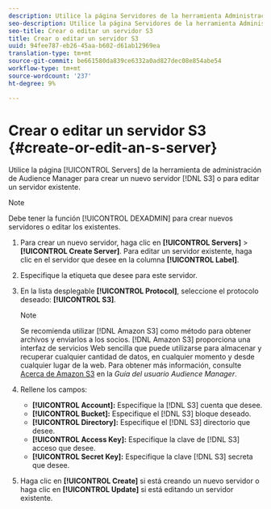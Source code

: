 ```yaml
---
description: Utilice la página Servidores de la herramienta Administración de Audience Manager para crear un nuevo servidor S3 o editar un servidor existente.
seo-description: Utilice la página Servidores de la herramienta Administración de Audience Manager para crear un nuevo servidor S3 o editar un servidor existente.
seo-title: Crear o editar un servidor S3
title: Crear o editar un servidor S3
uuid: 94fee787-eb26-45aa-b602-d61ab12969ea
translation-type: tm+mt
source-git-commit: be661580da839ce6332a0ad827dec08e854abe54
workflow-type: tm+mt
source-wordcount: '237'
ht-degree: 9%

---
```



# Crear o editar un servidor S3 {#create-or-edit-an-s-server}

Utilice la página [!UICONTROL Servers] de la herramienta de administración de Audience Manager para crear un nuevo servidor [!DNL S3] o para editar un servidor existente.

>[!NOTE]
>
>Debe tener la función [!UICONTROL DEXADMIN] para crear nuevos servidores o editar los existentes.

1. Para crear un nuevo servidor, haga clic en **[!UICONTROL Servers]** > **[!UICONTROL Create Server]**. Para editar un servidor existente, haga clic en el servidor que desee en la columna **[!UICONTROL Label]**.
1. Especifique la etiqueta que desee para este servidor.
1. En la lista desplegable **[!UICONTROL Protocol]**, seleccione el protocolo deseado: **[!UICONTROL S3]**.

   >[!NOTE]
   >
   >Se recomienda utilizar [!DNL Amazon S3] como método para obtener archivos y enviarlos a los socios. [!DNL Amazon S3] proporciona una interfaz de servicios Web sencilla que puede utilizarse para almacenar y recuperar cualquier cantidad de datos, en cualquier momento y desde cualquier lugar de la web. Para obtener más información, consulte [Acerca de Amazon S3](https://docs.adobe.com/content/help/en/audience-manager/user-guide/reference/amazon-s3.html) en la *Guía del usuario Audience Manager*.

1. Rellene los campos:

   * **[!UICONTROL Account]:** Especifique la  [!DNL S3] cuenta que desee.
   * **[!UICONTROL Bucket]:** Especifique el  [!DNL S3] bloque deseado.
   * **[!UICONTROL Directory]:** Especifique el  [!DNL S3] directorio que desee.
   * **[!UICONTROL Access Key]:** Especifique la clave de  [!DNL S3] acceso que desee.
   * **[!UICONTROL Secret Key]:** Especifique la clave  [!DNL S3] secreta que desee.

1. Haga clic en **[!UICONTROL Create]** si está creando un nuevo servidor o haga clic en **[!UICONTROL Update]** si está editando un servidor existente.